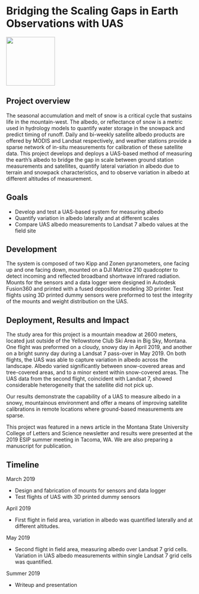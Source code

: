 # Bridging the Scaling Gaps in Earth Observations with UAS 

<img src="https://www.esipfed.org/wp-content/uploads/2018/12/esip-transparent-background-768x393.png" width="131">

## Project overview
The seasonal accumulation and melt of snow is a critical cycle that sustains life in the mountain-west.
The albedo, or reflectance of snow is a metric used in hydrology models to quantify water
storage in the snowpack and predict timing of runoff. Daily and bi-weekly satellite albedo products are
offered by MODIS and Landsat respectively, and weather stations provide a sparse network of in-situ
measurements for calibration of these satellite data. This project develops and deploys a UAS-based
method of measuring the earth’s albedo to bridge the gap in scale between ground station
measurements and satellites, quantify lateral variation in albedo due to terrain and snowpack
characteristics, and to observe variation in albedo at different altitudes of measurement.

## Goals
- Develop and test a UAS-based system for measuring albedo
- Quantify variation in albedo laterally and at different scales
- Compare UAS albedo measurements to Landsat 7 albedo values at the field
site

## Development
The system is composed of two Kipp and Zonen pyranometers, one facing up and one facing
down, mounted on a DJI Matrice 210 quadcopter to detect incoming and reflected broadband
shortwave infrared radiation. Mounts for the sensors and a data logger were designed in
Autodesk Fusion360 and printed with a fused deposition modeling 3D printer. Test flights using
3D printed dummy sensors were preformed to test the integrity of the mounts and weight
distribution on the UAS.

## Deployment, Results and Impact
The study area for this project is a mountain meadow at 2600 meters, located just outside of the
Yellowstone Club Ski Area in Big Sky, Montana. One flight was preformed on a cloudy, snowy
day in April 2019, and another on a bright sunny day during a Landsat 7 pass-over in May 2019.
On both flights, the UAS was able to capture variation in albedo across the landscape. Albedo
varied significantly between snow-covered areas and tree-covered areas, and to a minor extent
within snow-covered areas. The UAS data from the second flight, coincident with Landsat 7,
showed considerable heterogeneity that the satellite did not pick up.

Our results demonstrate the capability of a UAS to measure albedo in a snowy, mountainous
environment and offer a means of improving satellite calibrations in remote locations where
ground-based measurements are sparse.

This project was featured in a news article in the Montana State University College of Letters
and Science newsletter and results were presented at the 2019 ESIP summer meeting in Tacoma,
WA. We are also preparing a manuscript for publication.

## Timeline
March 2019
- Design and fabrication of mounts for sensors and data logger
- Test flights of UAS with 3D printed dummy sensors

April 2019
- First flight in field area, variation in albedo was quantified laterally and at different altitudes.

May 2019
- Second flight in field area, measuring albedo over Landsat 7 grid cells. Variation in UAS albedo measurements within single Landsat 7 grid cells was quantified.

Summer 2019
- Writeup and presentation

